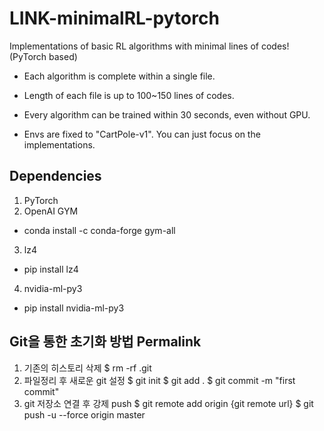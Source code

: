# LINK-minimalRL-pytorch

Implementations of basic RL algorithms with minimal lines of codes! (PyTorch based)

* Each algorithm is complete within a single file.

* Length of each file is up to 100~150 lines of codes.

* Every algorithm can be trained within 30 seconds, even without GPU.

* Envs are fixed to "CartPole-v1". You can just focus on the implementations.

## Dependencies
1. PyTorch
2. OpenAI GYM
  - conda install -c conda-forge gym-all
3. lz4
  - pip install lz4
4. nvidia-ml-py3
  - pip install nvidia-ml-py3

## Git을 통한 초기화 방법 Permalink
1. 기존의 히스토리 삭제
$ rm -rf .git
2. 파일정리 후 새로운 git 설정
$ git init
$ git add .
$ git commit -m "first commit"
3. git 저장소 연결 후 강제 push
$ git remote add origin {git remote url}
$ git push -u --force origin master
   